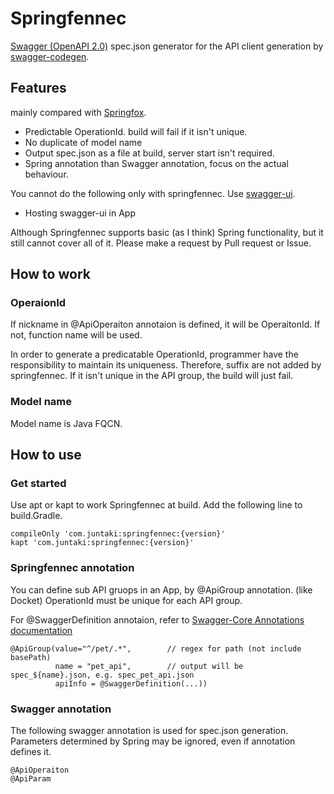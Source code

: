 # Springfennec

[Swagger (OpenAPI 2.0)](https://github.com/OAI/OpenAPI-Specification/blob/master/versions/2.0.md) spec.json generator for the API client generation by [swagger-codegen](https://github.com/swagger-api/swagger-codegen).

## Features 

mainly compared with [Springfox](http://springfox.github.io/springfox/).

* Predictable OperationId. build will fail if it isn't unique.
* No duplicate of model name
* Output spec.json as a file at build, server start isn't required.
* Spring annotation than Swagger annotation, focus on the actual behaviour.

You cannot do the following only with springfennec. Use [swagger-ui](https://github.com/swagger-api/swagger-ui).

* Hosting swagger-ui in App

Although Springfennec supports basic (as I think) Spring functionality, but it still cannot cover all of it.
Please make a request by Pull request or Issue.

## How to work

### OperaionId

If nickname in @ApiOperaiton annotaion is defined, it will be OperaitonId. If not, function name will be used.

In order to generate a predicatable OperationId, programmer have the responsibility to maintain its uniqueness. Therefore, suffix are not added by springfennec. If it isn't unique in the API group, the build will just fail.

### Model name

Model name is Java FQCN.

## How to use

### Get started

Use apt or kapt to work Springfennec at build.
Add the following line to build.Gradle.

~~~
compileOnly 'com.juntaki:springfennec:{version}'
kapt 'com.juntaki:springfennec:{version}'
~~~

### Springfennec annotation

You can define sub API gruops in an App, by @ApiGroup annotation. (like Docket)
OperationId must be unique for each API group.

For @SwaggerDefinition annotaion, refer to [Swagger-Core Annotations documentation](https://github.com/swagger-api/swagger-core/wiki/Annotations-1.5.X#swaggerdefinition)

~~~
@ApiGroup(value="^/pet/.*",        // regex for path (not include basePath)
          name = "pet_api",        // output will be spec_${name}.json, e.g. spec_pet_api.json
          apiInfo = @SwaggerDefinition(...))
~~~

### Swagger annotation

The following swagger annotation is used for spec.json generation.
Parameters determined by Spring may be ignored, even if annotation defines it.

~~~
@ApiOperaiton
@ApiParam
~~~
